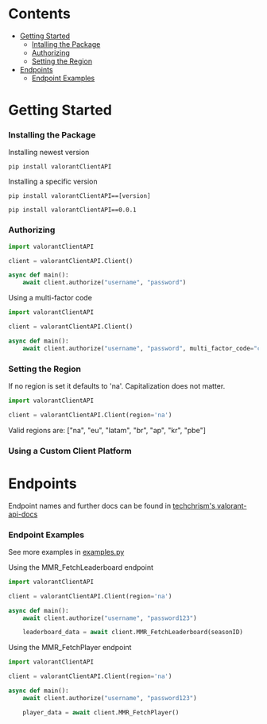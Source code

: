 # Contents
- [Getting Started](#getting-started)
    - [Intalling the Package](#installing-the-package)
    - [Authorizing](#authorizing)
    - [Setting the Region](#setting-the-region)
- [Endpoints](#endpoints)
    - [Endpoint Examples](#endpoint-examples)
# Getting Started
### Installing the Package
Installing newest version
```
pip install valorantClientAPI
```
Installing a specific version
```
pip install valorantClientAPI==[version]
```
```
pip install valorantClientAPI==0.0.1
```
### Authorizing
```python
import valorantClientAPI

client = valorantClientAPI.Client()

async def main():
    await client.authorize("username", "password")
```
Using a multi-factor code
```python
import valorantClientAPI

client = valorantClientAPI.Client()

async def main():
    await client.authorize("username", "password", multi_factor_code="code")
```

### Setting the Region
If no region is set it defaults to 'na'. Capitalization does not matter.
```python
import valorantClientAPI

client = valorantClientAPI.Client(region='na')
```
Valid regions are: ["na", "eu", "latam", "br", "ap", "kr", "pbe"]

### Using a Custom Client Platform

# Endpoints
Endpoint names and further docs can be found in [techchrism's valorant-api-docs](https://github.com/techchrism/valorant-api-docs/tree/trunk/docs)
### Endpoint Examples
See more examples in [examples.py](examples/example.py)

Using the MMR_FetchLeaderboard endpoint
```python
import valorantClientAPI

client = valorantClientAPI.Client(region='na')

async def main():
    await client.authorize("username", "password123")

    leaderboard_data = await client.MMR_FetchLeaderboard(seasonID)
```
Using the MMR_FetchPlayer endpoint
```python
import valorantClientAPI

client = valorantClientAPI.Client(region='na')

async def main():
    await client.authorize("username", "password123")

    player_data = await client.MMR_FetchPlayer()
```
